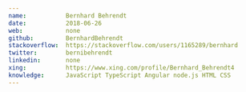 ```yaml
---
name:           Bernhard Behrendt
date:           2018-06-26
web:            none
github:         BernhardBehrendt
stackoverflow:  https://stackoverflow.com/users/1165289/bernhard
twitter:        bernibehrendt
linkedin:       none
xing:           https://www.xing.com/profile/Bernhard_Behrendt4
knowledge:      JavaScript TypeScript Angular node.js HTML CSS
---
```

